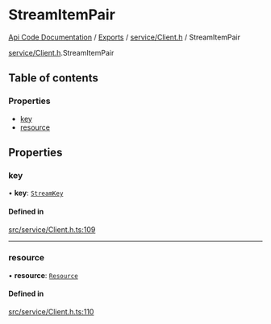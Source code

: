 # StreamItemPair
 
[Api Code Documentation](../README.md) / [Exports](../modules.md) / [service/Client.h](../modules/service_Client_h.md) / StreamItemPair

[service/Client.h](../modules/service_Client_h.md).StreamItemPair

## Table of contents

### Properties

- [key](service_Client_h.StreamItemPair.md#key)
- [resource](service_Client_h.StreamItemPair.md#resource)

## Properties

### key

• **key**: [`StreamKey`](../modules/service_Client_h.md#streamkey)

#### Defined in

[src/service/Client.h.ts:109](https://github.com/openkfw/TruBudget/blob/e3c318d/api/src/service/Client.h.ts#L109)

___

### resource

• **resource**: [`Resource`](service_Client_h.Resource.md)

#### Defined in

[src/service/Client.h.ts:110](https://github.com/openkfw/TruBudget/blob/e3c318d/api/src/service/Client.h.ts#L110)
